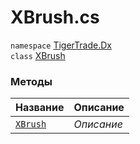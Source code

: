 
# XBrush.cs
`namespace` [TigerTrade.Dx](../TigerTrade.Dx.md)  
    `class` [XBrush](../../XBrush.cs.md)

### Методы
| Название | Описание |
| --- | --- |
| [`XBrush`](./Методы/XBrush.md) | *Описание* |
